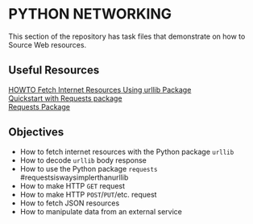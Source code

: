 # PYTHON NETWORKING
This section of the repository has task files that demonstrate on how to Source Web resources.

## Useful Resources
[HOWTO Fetch Internet Resources Using urllib Package](https://docs.python.org/3/howto/urllib2.html)<br>
[Quickstart with Requests package](https://requests.readthedocs.io/en/latest/)<br>
[Requests Package](https://pypi.org/project/requests/)<br>

## Objectives
* How to fetch internet resources with the Python package `urllib`
* How to decode `urllib` body response
* How to use the Python package `requests` #requestsiswaysimplerthanurllib
* How to make HTTP `GET` request
* How to make HTTP `POST`/`PUT`/etc. request
* How to fetch JSON resources
* How to manipulate data from an external service
